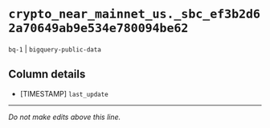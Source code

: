 # `crypto_near_mainnet_us._sbc_ef3b2d62a70649ab9e534e780094be62`
`bq-1` | `bigquery-public-data`

## Column details
* [TIMESTAMP] `last_update`

-------------------------------------------------------------------------------
*Do not make edits above this line.*

